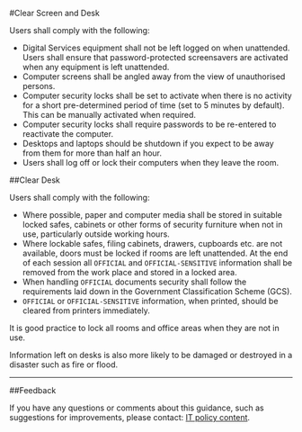 #Clear Screen and Desk

Users shall comply with the following:

* Digital Services equipment shall not be left logged on when unattended. Users shall ensure that password-protected screensavers are activated when any equipment is left unattended.
* Computer screens shall be angled away from the view of unauthorised persons.
* Computer security locks shall be set to activate when there is no activity for a short pre-determined period of time (set to 5 minutes by default). This can be manually activated when required.
* Computer security locks shall require passwords to be re-entered to reactivate the computer.
* Desktops and laptops should be shutdown if you expect to be away from them for more than half an hour.
* Users shall log off or lock their computers when they leave the room.

##Clear Desk

Users shall comply with the following:

* Where possible, paper and computer media shall be stored in suitable locked safes, cabinets or other forms of security furniture when not in use, particularly outside working hours.
* Where lockable safes, filing cabinets, drawers, cupboards etc. are not available, doors must be locked if rooms are left unattended. At the end of each session all `OFFICIAL` and `OFFICIAL-SENSITIVE` information shall be removed from the work place and stored in a locked area.
* When handling `OFFICIAL` documents security shall follow the requirements laid down in the Government Classification Scheme (GCS).
* `OFFICIAL` or `OFFICIAL-SENSITIVE` information, when printed, should be cleared from printers immediately.

It is good practice to lock all rooms and office areas when they are not in use.

Information left on desks is also more likely to be damaged or destroyed in a disaster such as fire or flood.

---

##Feedback

If you have any questions or comments about this guidance, such as suggestions for improvements, please contact: [IT policy content](mailto:itpolicycontent@digital.justice.gov.uk).


